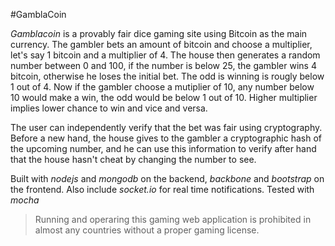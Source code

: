 #GamblaCoin

*Gamblacoin* is a provably fair dice gaming site using Bitcoin as the main currency.
The gambler bets an amount of bitcoin and choose a multiplier, let's say 1 bitcoin and a multiplier of 4. The house then generates a random number between 0 and 100, if the number is below 25, the gambler wins 4 bitcoin, otherwise he loses the initial bet. The odd is winning is rougly below 1 out of 4. Now if the gambler choose a mutiplier of 10, any number below 10 would make a win, the odd would be below 1 out of 10.
Higher multiplier implies lower chance to win and vice and versa. 

The user can independently verify that the bet was fair using cryptography. Before a new hand, the house gives to the gambler a cryptographic hash of the upcoming number, and he can use this information to verify after hand that the house hasn't cheat by changing the number to see.

Built with *nodejs* and *mongodb* on the backend, *backbone* and *bootstrap* on the frontend. Also include *socket.io* for real time notifications.
Tested with *mocha*

> Running and operaring this gaming web application is prohibited in almost any countries without a proper gaming license.
